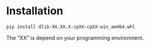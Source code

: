 # Installation
```
pip install dlib-XX.XX.X-cpXX-cpXX-win_amd64.whl
```
The “XX” is depend on your programming environment.
